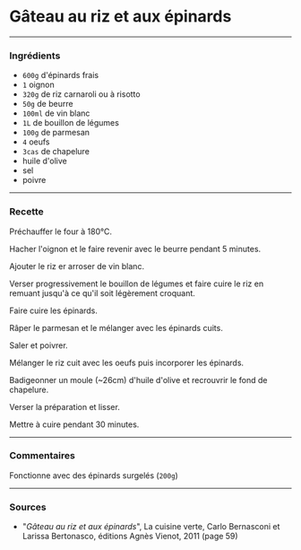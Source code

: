 # Gâteau au riz et aux épinards

---

### Ingrédients

* `600g` d'épinards frais
* `1` oignon
* `320g` de riz carnaroli ou à risotto
* `50g` de beurre
* `100ml` de vin blanc
* `1L` de bouillon de légumes
* `100g` de parmesan
* `4` oeufs
* `3cas` de chapelure
* huile d'olive
* sel
* poivre

---

### Recette

Préchauffer le four à 180°C.

Hacher l'oignon et le faire revenir avec le beurre pendant 5 minutes.

Ajouter le riz er arroser de vin blanc.

Verser progressivement le bouillon de légumes et faire cuire le riz en remuant jusqu'à ce qu'il soit légèrement croquant.

Faire cuire les épinards.

Râper le parmesan et le mélanger avec les épinards cuits.

Saler et poivrer.

Mélanger le riz cuit avec les oeufs puis incorporer les épinards.

Badigeonner un moule (~26cm) d'huile d'olive et recrouvrir le fond de chapelure.

Verser la préparation et lisser.

Mettre à cuire pendant 30 minutes.

---

### Commentaires

Fonctionne avec des épinards surgelés (`200g`)

---

### Sources

* "*Gâteau au riz et aux épinards*", La cuisine verte, Carlo Bernasconi et Larissa Bertonasco, éditions Agnès Vienot, 2011 (page 59)
